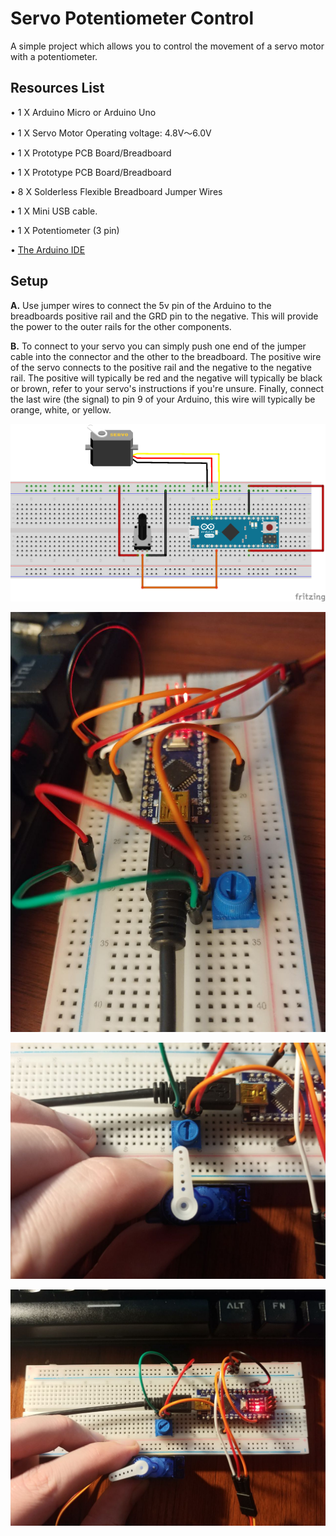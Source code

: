 # Servo Potentiometer Control

A simple project which allows you to control the movement of a servo motor with a potentiometer.

## Resources List

• 1 X Arduino Micro or Arduino Uno

• 1 X Servo Motor Operating voltage: 4.8V～6.0V

• 1 X Prototype PCB Board/Breadboard

• 1 X Prototype PCB Board/Breadboard

• 8 X Solderless Flexible Breadboard Jumper Wires

• 1 X Mini USB cable.

• 1 X Potentiometer (3 pin) 

• [The Arduino IDE](https://www.arduino.cc/en/main/software)

## Setup

**A.** Use jumper wires to connect the 5v pin of the Arduino to the breadboards positive rail and the GRD pin to the negative. This will provide the power to the outer rails for the other components.

**B.** To connect to your servo you can simply push one end of the jumper cable into the connector and the other to the breadboard. The positive wire of the servo connects to the positive rail and the negative to the negative rail. The positive will typically be red and the negative will typically be black or brown, refer to your servo's instructions if you're unsure. Finally, connect the last wire (the signal) to pin 9 of your Arduino, this wire will typically be orange, white, or yellow.

<p align="center">
<img src="Schematic.png" alt="Schematic" width="600"/>
</p>

<p align="center">
<img src="01.jpg" alt="screenshot" width="600"/>
</p>

<p align="center">
<img src="02.jpg" alt="screenshot" width="600"/>
</p>

<p align="center">
<img src="03.jpg" alt="screenshot" width="600"/>
</p>


